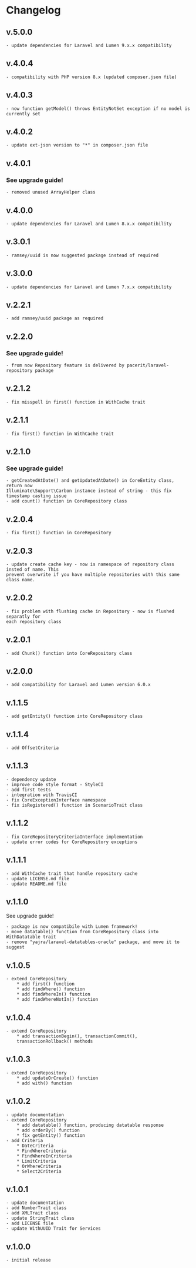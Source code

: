 # Changelog
## v.5.0.0
    - update dependencies for Laravel and Lumen 9.x.x compatibility
## v.4.0.4
    - compatibility with PHP version 8.x (updated composer.json file)
## v.4.0.3
    - now function getModel() throws EntityNotSet exception if no model is currently set
## v.4.0.2
    - update ext-json version to "*" in composer.json file
## v.4.0.1
### See upgrade guide!
    - removed unused ArrayHelper class
## v.4.0.0
    - update dependencies for Laravel and Lumen 8.x.x compatibility
## v.3.0.1
    - ramsey/uuid is now suggested package instead of required
## v.3.0.0
    - update dependencies for Laravel and Lumen 7.x.x compatibility
## v.2.2.1
    - add ramsey/uuid package as required
## v.2.2.0
### See upgrade guide!
    - from now Repository feature is delivered by pacerit/laravel-repository package
## v.2.1.2
    - fix misspell in first() function in WithCache trait
## v.2.1.1
    - fix first() function in WithCache trait
## v.2.1.0
### See upgrade guide!

    - getCreatedAtDate() and getUpdatedAtDate() in CoreEntity class, return now 
    Illuminate\Support\Carbon instance instead of string - this fix timestamp casting issue
    - add count() function in CoreRepository class
## v.2.0.4
    - fix first() function in CoreRepository
## v.2.0.3
    - update create cache key - now is namespace of repository class insted of name. This
    prevent overwrite if you have multiple repositories with this same class name.
## v.2.0.2
    - fix problem with flushing cache in Repository - now is flushed separatly for
    each repository class
## v.2.0.1
    - add Chunk() function into CoreRepository class
## v.2.0.0
    - add compatibility for Laravel and Lumen version 6.0.x
## v.1.1.5
    - add getEntity() function into CoreRepository class
## v.1.1.4
    - add OffsetCriteria
## v.1.1.3
    - dependency update
    - improve code style format - StyleCI
    - add first tests
    - integration with TravisCI
    - fix CoreExceptionInterface namespace
    - fix isRegistered() function in ScenarioTrait class

## v.1.1.2
    - fix CoreRepositoryCriteriaInterface implementation
    - update error codes for CoreRepository exceptions
## v.1.1.1
    - add WithCache trait that handle repository cache
    - update LICENSE.md file
    - update README.md file
## v.1.1.0
See upgrade guide!

    - package is now compatibile with Lumen framework!
    - move datatable() function from CoreRepository class into WithDatatable trait
    - remove "yajra/laravel-datatables-oracle" package, and move it to suggest
## v.1.0.5
    - extend CoreRepository
        * add first() function
        * add findWhere() function
        * add findWhereIn() function
        * add findWhereNotIn() function
## v.1.0.4
    - extend CoreRepository
        * add transactionBegin(), transactionCommit(), 
        transactionRollback() methods
## v.1.0.3
    - extend CoreRepository
        * add updateOrCreate() function
        * add with() function
## v.1.0.2
    - update documentation
    - extend CoreRepository
        * add datatable() function, producing datatable response
        * add orderBy() function
        * fix getEntity() function
    - add Criteria
        * DateCriteria
        * FindWhereCriteria
        * FindWhereInCriteria
        * LimitCriteria
        * OrWhereCriteria
        * Select2Criteria
## v.1.0.1
    - update documentation
    - add NumberTrait class
    - add XMLTrait class
    - update StringTrait class
    - add LICENSE file
    - update WithUUID Trait for Services
## v.1.0.0
    - initial release 
